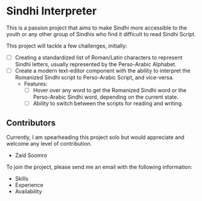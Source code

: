 # Sindhi Interpreter

This is a passion project that aims to make Sindhi more accessible to the youth or any other group of Sindhis who find it difficult to read Sindhi Script.

This project will tackle a few challenges, initially:

- [ ] Creating a standardized list of Roman/Latin characters to represent Sindhi letters, usually represented by the Perso-Arabic Alphabet.
- [ ] Create a modern text-editor component with the ability to interpret the Romanized Sindhi script to Perso-Arabic Script, and vice-versa.
  - Features:
    - [ ] Hover over any word to get the Romanized Sindhi word or the Perso-Arabic Sindhi word, depending on the current state.
    - [ ] Ability to switch between the scripts for reading and writing.

## Contributors

Currently, I am spearheading this project solo but would appreciate and welcome any level of contribution.

- Zaid Soomro

To join the project, please send me an email with the following information:

- Skills
- Experience
- Availability
